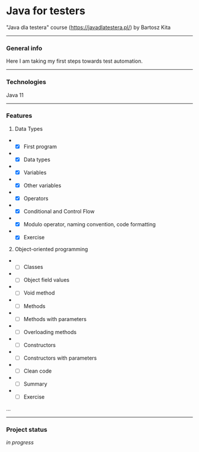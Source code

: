 # Java for testers
"Java dla testera" course (https://javadlatestera.pl/) by Bartosz Kita

*********************************
### General info
Here I am taking my first steps towards test automation.
**********************************

### Technologies

Java 11
**********************************

### Features

1. Data Types  
* -[x] First program
* -[x] Data types
* -[x] Variables
* -[x] Other variables
* -[x] Operators
* -[x] Conditional and Control Flow
* -[x] Modulo operator, naming convention, code formatting
* -[x] Exercise

2. Object-oriented programming

* -[ ] Classes
* -[ ] Object field values
* -[ ] Void method
* -[ ] Methods
* -[ ] Methods with parameters
* -[ ] Overloading methods
* -[ ] Constructors
* -[ ] Constructors with parameters
* -[ ] Clean code
* -[ ] Summary
* -[ ] Exercise
    
...



*********************************
### Project status
_in progress_